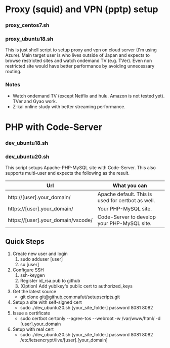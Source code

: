 # Proxy (squid) and VPN (pptp) setup
### proxy_centos7.sh
### proxy_ubuntu18.sh

This is just shell script to setup proxy and vpn on cloud server (I'm using Azure). Main target user is who lives outside of Japan and expects to browse restricted sites and watch ondemand TV (e.g. TVer). Even non restricted site would have better performance by avoiding unnecessary routing. 

### Notes
* Watch ondemand TV (except Netflix and hulu. Amazon is not tested yet). TVer and Gyao work.
* Z-kai online study with better streaming performance.


# PHP with Code-Server
### dev_ubuntu18.sh
### dev_ubuntu20.sh

This script setups Apache-PHP-MySQL site with Code-Server. This also supports multi-user and expects the following as the result.

Url | What you can
-|-
http://[user].your_domain/ | Apache default. This is used for certbot as well.
https://[user].your_domain/ | Your PHP-MySQL site.
https://[user].your_domain/vscode/ | Code-Server to develop your PHP-MySQL site.

## Quick Steps
1. Create new user and login
    1. sudo adduser [user]
    2. su [user]
2. Configure SSH
    1. ssh-keygen
    2. Register id_rsa.pub to github
    3. (Option) Add yubikey's public cert to authorized_keys
3. Get the latest source
    * git clone git@github.com:mafut/setupscripts.git
4. Setup a site with self-signed cert
    * sudo ./dev_ubuntu20.sh [your_site_folder] password 8081 8082
5. Issue a certificate
    * sudo certbot certonly --agree-tos --webroot -w /var/www/html/ -d [user].your_domain
6. Setup with real cert
    * sudo ./dev_ubuntu20.sh [your_site_folder] password 8081 8082 /etc/letsencrypt/live/[user].[your_domain]
